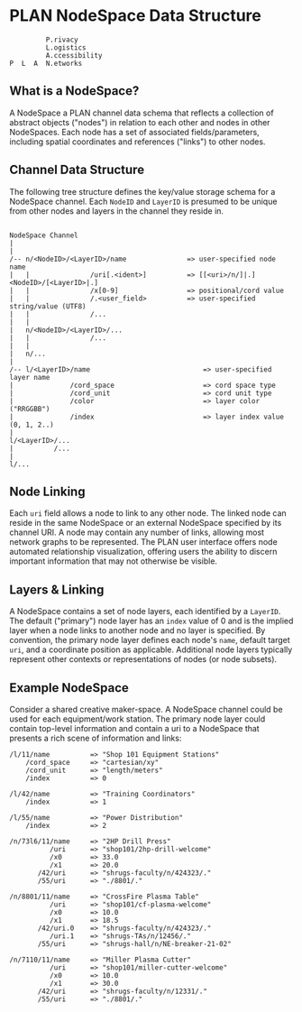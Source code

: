 # PLAN NodeSpace Data Structure

```
         P.rivacy
         L.ogistics
         A.ccessibility
P  L  A  N.etworks
```

## What is a NodeSpace?

A NodeSpace a PLAN channel data schema that reflects a collection of abstract objects ("nodes") in relation to each other and nodes in other NodeSpaces.  Each node has a set of associated fields/parameters, including spatial coordinates and references ("links") to other nodes.  

## Channel Data Structure

The following tree structure defines the key/value storage schema for a NodeSpace channel.  Each `NodeID` and `LayerID` is presumed to be unique from other nodes and layers in the channel they reside in.  

```

NodeSpace Channel
|
|
/-- n/<NodeID>/<LayerID>/name               => user-specified node name
|   |		        /uri[.<ident>]          => [[<uri>/n/]|.]<NodeID>/[<LayerID>|.]
|   |		        /x[0-9]                 => positional/cord value
|   |		        /.<user_field>          => user-specified string/value (UTF8)
|   |		        /...
|   |
|   n/<NodeID>/<LayerID>/...
|   |		        /...
|   |
|   n/...
|
/-- l/<LayerID>/name                            => user-specified layer name
|              /cord_space                      => cord space type
|              /cord_unit                       => cord unit type
|              /color                           => layer color ("RRGGBB")
|              /index	                        => layer index value (0, 1, 2..)
|
l/<LayerID>/...
|          /...
|
l/...

```
## Node Linking

Each `uri` field allows a node to link to any other node.  The linked node can reside in the same NodeSpace or an external NodeSpace specified by its channel URI.  A node may contain any number of links, allowing most network graphs to be represented.  The PLAN user interface offers node automated relationship visualization, offering users the ability to discern important information that may not otherwise be visible.


## Layers & Linking

A NodeSpace contains a set of node layers, each identified by a `LayerID`.  The default ("primary") node layer has an `index` value of 0 and is the implied layer when a node links to another node and no layer is specified.  By convention, the primary node layer defines each node's `name`, default target `uri`, and a coordinate position as applicable.  Additional node layers typically represent other contexts or representations of nodes (or node subsets).  

## Example NodeSpace

Consider a shared creative maker-space. A NodeSpace channel could be used for each equipment/work station.  The primary node layer could contain top-level information and contain a uri to a NodeSpace that presents a rich scene of information and links:

```
/l/11/name			=> "Shop 101 Equipment Stations"
    /cord_space		=> "cartesian/xy" 
    /cord_unit		=> "length/meters"
	/index			=> 0

/l/42/name			=> "Training Coordinators"
	/index			=> 1

/l/55/name			=> "Power Distribution"
	/index			=> 2

/n/73l6/11/name		=> "2HP Drill Press"
		  /uri		=> "shop101/2hp-drill-welcome"
		  /x0		=> 33.0
		  /x1		=> 20.0
	   /42/uri  	=> "shrugs-faculty/n/424323/."
	   /55/uri 		=> "./8801/."

/n/8801/11/name		=> "CrossFire Plasma Table"
		  /uri		=> "shop101/cf-plasma-welcome"
		  /x0		=> 10.0
		  /x1		=> 18.5
	   /42/uri.0 	=> "shrugs-faculty/n/424323/."
	      /uri.1 	=> "shrugs-TAs/n/12456/."
	   /55/uri 		=> "shrugs-hall/n/NE-breaker-21-02"

/n/7110/11/name		=> "Miller Plasma Cutter"
		  /uri		=> "shop101/miller-cutter-welcome"
		  /x0		=> 10.0
		  /x1		=> 30.0
	   /42/uri   	=> "shrugs-faculty/n/12331/."
	   /55/uri 		=> "./8801/."

```
